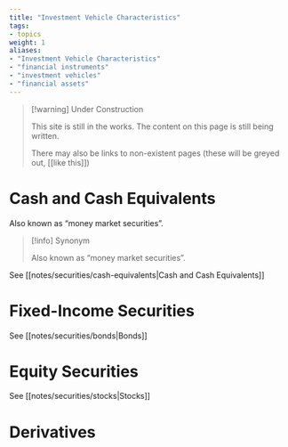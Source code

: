 ```yaml
---
title: "Investment Vehicle Characteristics"
tags:
- topics
weight: 1
aliases:
- "Investment Vehicle Characteristics"
- "financial instruments"
- "investment vehicles"
- "financial assets"
---
```


> [!warning] Under Construction
> 
> This site is still in the works. The content on this page is still being written. 
> 
> There may also be links to non-existent pages (these will be greyed out, [[like this]])

# Cash and Cash Equivalents
Also known as “money market securities”.

> [!info] Synonym
> 
> Also known as “money market securities”.

See [[notes/securities/cash-equivalents|Cash and Cash Equivalents]]

# Fixed-Income Securities
See [[notes/securities/bonds|Bonds]]

# Equity Securities
See [[notes/securities/stocks|Stocks]]

# Derivatives
